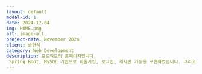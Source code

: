 ```yaml
---
layout: default
modal-id: 1
date: 2024-12-04
img: HOME.png
alt: image-alt
project-date: November 2024
client: 송현석
category: Web Development
description: 프로젝트의 홈페이지입니다.
 Spring Boot, MySQL 기반으로 회원가입, 로그인, 게시판 기능을 구현하였습니다. 그리고 API-Football에서 제공하는 데이터를 jQuery - AJAX로 가공하여 축구 팬들의 주요 관심 리그 및 컵 대회 일정, 결과, 순위 등을 확인할 수 있는 사이트를 제작하였습니다.
---
```

